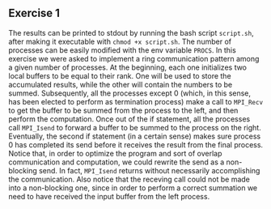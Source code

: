 ## Exercise 1

The results can be printed to stdout by running the bash script `script.sh`, after making it executable with `chmod +x script.sh`. The number of processes can be easily modified with the env variable `PROCS`.
In this exercise we were asked to implement a ring communication pattern among a given number of processes. At the beginning, each one initializes two local buffers to be equal to their rank. One will be used to store the accumulated results, while the other will contain the numbers to be summed. Subsequently, all the processes except 0 (which, in this sense, has been elected to perform as termination process) make a call to `MPI_Recv` to get the buffer to be summed from the process to the left, and then perform the computation. Once out of the if statement, all the processes call `MPI_Isend` to forward a buffer to be summed to the process on the right. Eventually, the second if statement (in a certain sense) makes sure process 0 has completed its send before it receives the result from the final process.
Notice that, in order to optimize the program and sort of overlap communication and computation, we could rewrite the send as a non-blocking send. In fact, `MPI_Isend` returns without necessarily accomplishing the communication. Also notice that the receving call could not be made into a non-blocking one, since in order to perform a correct summation we need to have received the input buffer from the left process.
